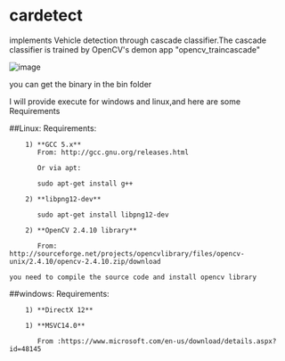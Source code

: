# cardetect

implements Vehicle detection through cascade classifier.The cascade classifier is trained by OpenCV's demon app "opencv_traincascade"

![image](https://github.com/tangchent/cardetect/raw/master/picture/Picture1.png)

you can get the binary in the bin folder

I will provide execute for windows and linux,and here are some Requirements

##Linux:
	Requirements:

		1) **GCC 5.x**
		   From: http://gcc.gnu.org/releases.html

		   Or via apt:

		   sudo apt-get install g++

		2) **libpng12-dev**

		   sudo apt-get install libpng12-dev

		2) **OpenCV 2.4.10 library**

		   From: http://sourceforge.net/projects/opencvlibrary/files/opencv-unix/2.4.10/opencv-2.4.10.zip/download

	you need to compile the source code and install opencv library

##windows:
	Requirements:

		1) **DirectX 12**

		1) **MSVC14.0**

		   From :https://www.microsoft.com/en-us/download/details.aspx?id=48145

